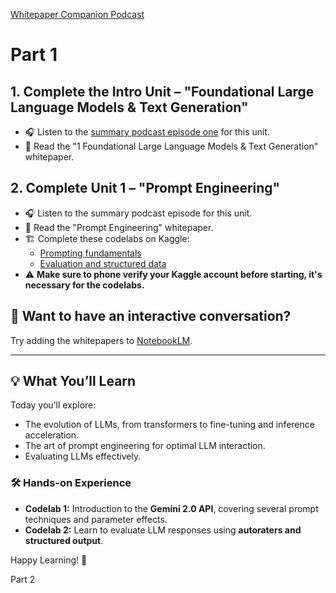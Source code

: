 [Whitepaper Companion Podcast](https://youtube.com/playlist?list=PLqFaTIg4myu_yKJpvF8WE2JfaG5kGuvoE&si=_GDz2GWD57pS2cOg)
# Part 1

## 1. Complete the Intro Unit – "Foundational Large Language Models & Text Generation"
- 🎧 Listen to the [summary podcast episode one](https://www.youtube.com/watch?v=Na3O4Pkbp-U) for this unit. 
- 📖 Read the "1 Foundational Large Language Models & Text Generation" whitepaper.

## 2. Complete Unit 1 – "Prompt Engineering"
- 🎧 Listen to the summary podcast episode for this unit.
- 📖 Read the "Prompt Engineering" whitepaper.
- 🏗️ Complete these codelabs on Kaggle:
  - [Prompting fundamentals](https://www.kaggle.com/)
  - [Evaluation and structured data](https://www.kaggle.com/)
- ⚠️ **Make sure to phone verify your Kaggle account before starting, it's necessary for the codelabs.**

## 🚀 Want to have an interactive conversation?
Try adding the whitepapers to [NotebookLM](https://notebooklm.google.com/).

---

## 💡 What You’ll Learn

Today you’ll explore:
- The evolution of LLMs, from transformers to fine-tuning and inference acceleration.
- The art of prompt engineering for optimal LLM interaction.
- Evaluating LLMs effectively.

### 🛠️ Hands-on Experience
- **Codelab 1:** Introduction to the **Gemini 2.0 API**, covering several prompt techniques and parameter effects.
- **Codelab 2:** Learn to evaluate LLM responses using **autoraters and structured output**.

Happy Learning! 🚀


Part 2
